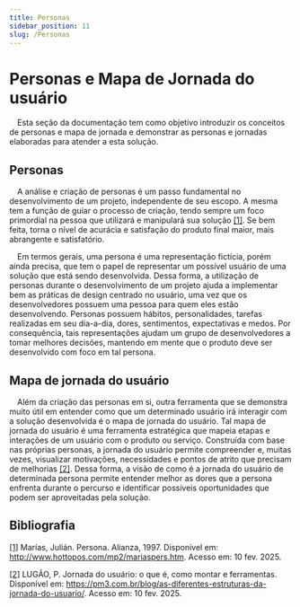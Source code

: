 ```yaml
---
title: Personas 
sidebar_position: 11
slug: /Personas
---
```


# Personas e Mapa de Jornada do usuário
&emsp;Esta seção da documentação tem como objetivo introduzir os conceitos de personas e mapa de jornada e demonstrar as personas e jornadas elaboradas para atender a esta solução.

## Personas
&emsp;A análise e criação de personas é um passo fundamental no desenvolvimento de um projeto, independente de seu escopo. A mesma tem a função de guiar o processo de criação, tendo sempre um foco primordial na pessoa que utilizará e manipulará sua solução [[1]](http://www.hottopos.com/mp2/mariaspers.htm). Se bem feita, torna o nível de acurácia e satisfação do produto final maior, mais abrangente e satisfatório.

&emsp;Em termos gerais, uma persona é uma representação fictícia, porém ainda precisa, que tem o papel de representar um possível usuário de uma solução que está sendo desenvolvida. Dessa forma, a utilização de personas durante o desenvolvimento de um projeto ajuda a implementar bem as práticas de design centrado no usuário, uma vez que os desenvolvedores possuem uma pessoa para quem eles estão desenvolvendo. Personas possuem hábitos, personalidades, tarefas realizadas em seu dia-a-dia, dores, sentimentos, expectativas e medos. Por consequência, tais representações ajudam um grupo de desenvolvedores a tomar melhores decisões, mantendo em mente que o produto deve ser desenvolvido com foco em tal persona. 

## Mapa de jornada do usuário
&emsp;Além da criação das personas em si, outra ferramenta que se demonstra muito útil em entender como que um determinado usuário irá interagir com a solução desenvolvida é o mapa de jornada do usuário. Tal mapa de jornada do usuário é uma ferramenta estratégica que mapeia etapas e interações de um usuário com o produto ou serviço. Construída com base nas próprias personas, a jornada do usuário permite compreender e, muitas vezes, visualizar motivações, necessidades e pontos de atrito que precisam de melhorias [[2]](https://pm3.com.br/blog/as-diferentes-estruturas-da-jornada-do-usuario/). Dessa forma, a visão de como é a jornada do usuário de determinada persona permite entender melhor as dores que a persona enfrenta durante o percurso e identificar possíveis oportunidades que podem ser aproveitadas pela solução.


## Bibliografia

[[1]](http://www.hottopos.com/mp2/mariaspers.htm) Marías, Julián. Persona. Alianza, 1997. Disponível em: http://www.hottopos.com/mp2/mariaspers.htm. Acesso em: 10 fev. 2025.

[[2]](https://pm3.com.br/blog/as-diferentes-estruturas-da-jornada-do-usuario/) LUGÃO, P. Jornada do usuário: o que é, como montar e ferramentas. Disponível em: https://pm3.com.br/blog/as-diferentes-estruturas-da-jornada-do-usuario/. Acesso em: 10 fev. 2025.

‌
